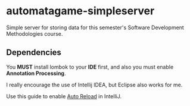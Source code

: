 # automatagame-simpleserver

Simple server for storing data for this semester's Software Development Methodologies course.

## Dependencies

You **MUST** install lombok to your **IDE** first, and also you must enable **Annotation Processing**.

I really encourage the use of Intellij IDEA, but Eclipse also works for me.

Use this guide to enable [Auto Reload](https://mkyong.com/spring-boot/intellij-idea-spring-boot-template-reload-is-not-working/) in IntelliJ.
